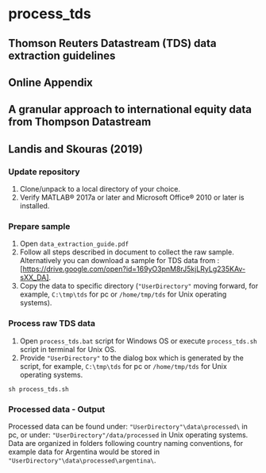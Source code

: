 # process_tds

## Thomson Reuters Datastream (TDS) data extraction guidelines 
## Online Appendix 
## A granular approach to international equity data from Thompson Datastream
## Landis and Skouras (2019)

### Update repository

1. Clone/unpack to a local directory of your choice. 
3. Verify MATLAB® 2017a or later and Microsoft Office® 2010 or later is installed. 

### Prepare sample 

1. Open `data_extraction_guide.pdf`
2. Follow all steps described in document to collect the raw sample. Alternatively you can download a sample for TDS data from : [https://drive.google.com/open?id=169yO3pnM8rJ5kjLRyLg235KAv-sXX_DA].
3. Copy the data to specific directory (`"UserDirectory"` moving forward, for example, `C:\tmp\tds` for pc or `/home/tmp/tds` for Unix operating systems). 

### Process raw TDS data

1. Open `process_tds.bat` script for Windows OS or execute `process_tds.sh` script in terminal for Unix OS. 
2. Provide `"UserDirectory"` to the dialog box which is generated by the script, for example, `C:\tmp\tds` for pc or `/home/tmp/tds` for Unix operating systems. 
```
sh process_tds.sh
```
### Processed data - Output

Processed data can be found under: `"UserDirectory"\data\processed\` in pc, or under: `"UserDirectory"/data/processed` in Unix operating systems. 
   Data are organized in folders following country naming conventions, for example data for Argentina would be stored in `"UserDirectory"\data\processed\argentina\`.
